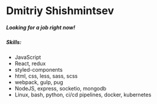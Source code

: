 # Dmitriy Shishmintsev
##### Looking for a job right now!
##### Skills:
- JavaScript
- React, redux
- styled-components
- html, css, less, sass, scss
- webpack, gulp, pug
- NodeJS, express, socketio, mongodb
- Linux, bash, python, ci/cd pipelines, docker, kubernetes
